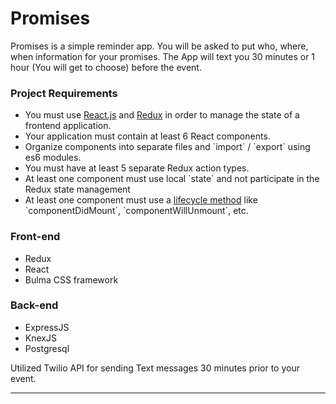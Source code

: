 # Promises

Promises is a simple reminder app. You will be asked to put who, where, when information for your promises. The App will text you 30 minutes or 1 hour (You will get to choose) before the event.

<h3>Project Requirements</h3>
<ul>
    <li>You must use <a href="https://reactjs.org">React.js</a> and <a href="https://reduxjs.org">Redux</a> in order to manage the state of a frontend application.</li>
    <li>Your application must contain at least 6 React components.</li>
    <li>Organize components into separate files and `import` / `export` using es6 modules.</li>
    <li>You must have at least 5 separate Redux action types.</li>
    <li>At least one component must use local `state` and not participate in the Redux state management</li>
    <li>At least one component must use a <a href="https://https://reactjs.org/docs/react-component.html#componentdidmount">lifecycle method</a> like `componentDidMount`, `componentWillUnmount`, etc.</li>
</ul>


<h3>Front-end</h3>
<ul>
    <li>Redux</li>
    <li>React</li>
    <li>Bulma CSS framework</li>
</ul>

<h3>Back-end</h3>
<ul>
    <li>ExpressJS</li>
    <li>KnexJS</li>
    <li>Postgresql</li>
</ul>

<p>Utilized Twilio API for sending Text messages 30 minutes prior to your event.</p>
<hr/>